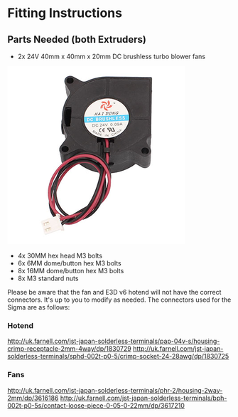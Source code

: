 # Fitting Instructions

## Parts Needed (both Extruders)

 - 2x 24V 40mm x 40mm x 20mm DC brushless turbo blower fans
  
![Fan](/IMAGES/blower_fan_1.jpg?raw=true)

 - 4x 30MM hex head M3 bolts
 - 6x 6MM dome/button hex M3 bolts
 - 8x 16MM dome/button hex M3 bolts
 - 8x M3 standard nuts

Please be aware that the fan and E3D v6 hotend will not have the correct connectors. It's up to you to modify as needed. The connectors used for the Sigma are as follows:

### Hotend
http://uk.farnell.com/jst-japan-solderless-terminals/pap-04v-s/housing-crimp-receptacle-2mm-4way/dp/1830729
http://uk.farnell.com/jst-japan-solderless-terminals/sphd-002t-p0-5/crimp-socket-24-28awg/dp/1830725

### Fans
http://uk.farnell.com/jst-japan-solderless-terminals/phr-2/housing-2way-2mm/dp/3616186
http://uk.farnell.com/jst-japan-solderless-terminals/bph-002t-p0-5s/contact-loose-piece-0-05-0-22mm/dp/3617210


 
